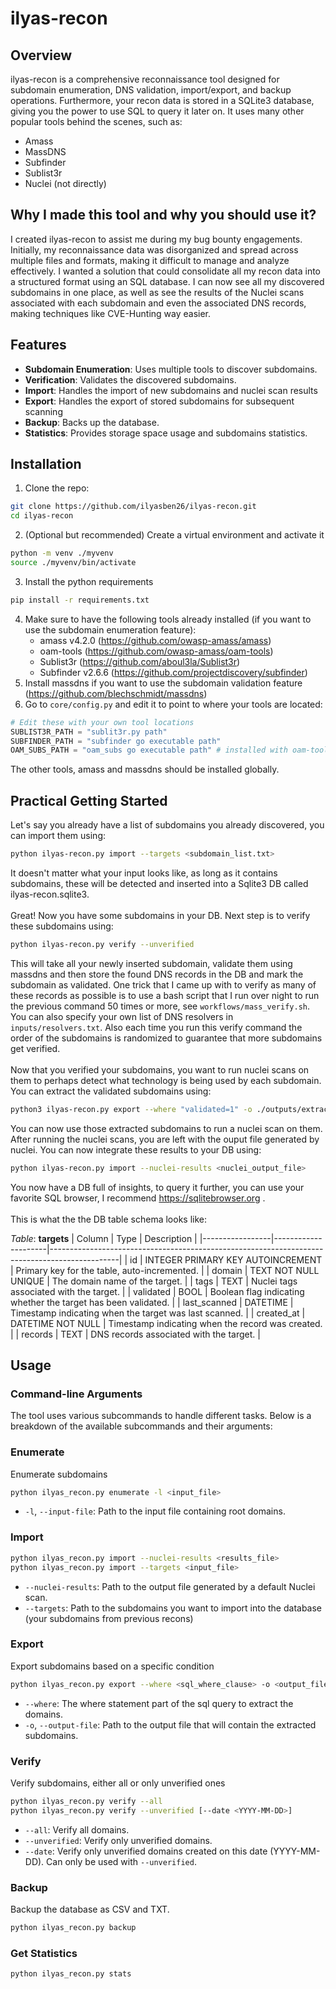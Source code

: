 # ilyas-recon
## Overview
ilyas-recon is a comprehensive reconnaissance tool designed for subdomain enumeration, DNS validation, import/export, and backup operations.
Furthermore, your recon data is stored in a SQLite3 database, giving you the power to use SQL to query it later on.
It uses many other popular tools behind the scenes, such as:
- Amass
- MassDNS
- Subfinder
- Sublist3r
- Nuclei (not directly)

## Why I made this tool and why you should use it?
I created ilyas-recon to assist me during my bug bounty engagements. Initially, my reconnaissance data was disorganized and spread across multiple files and formats, making it difficult to manage and analyze effectively. I wanted a solution that could consolidate all my recon data into a structured format using an SQL database. I can now see all my discovered subdomains in one place, as well as see the results of the Nuclei scans associated with each subdomain and even the associated DNS records, making techniques like CVE-Hunting way easier. 

## Features
- **Subdomain Enumeration**: Uses multiple tools to discover subdomains.
- **Verification**: Validates the discovered subdomains.
- **Import**: Handles the import of new subdomains and nuclei scan results
- **Export**: Handles the export of stored subdomains for subsequent scanning
- **Backup**: Backs up the database.
- **Statistics**: Provides storage space usage and subdomains statistics.

## Installation
1. Clone the repo:
```bash
git clone https://github.com/ilyasben26/ilyas-recon.git
cd ilyas-recon
```
2. (Optional but recommended) Create a virtual environment and activate it
```bash
python -m venv ./myvenv
source ./myvenv/bin/activate
```
3. Install the python requirements
```bash
pip install -r requirements.txt
```
4. Make sure to have the following tools already installed (if you want to use the subdomain enumeration feature):
    - amass v4.2.0 (https://github.com/owasp-amass/amass)
    - oam-tools (https://github.com/owasp-amass/oam-tools)
    - Sublist3r (https://github.com/aboul3la/Sublist3r)
    - Subfinder v2.6.6 (https://github.com/projectdiscovery/subfinder)
5. Install massdns if you want to use the subdomain validation feature (https://github.com/blechschmidt/massdns)
6. Go to `core/config.py` and edit it to point to where your tools are located:
```python
# Edit these with your own tool locations
SUBLIST3R_PATH = "sublit3r.py path"
SUBFINDER_PATH = "subfinder go executable path"
OAM_SUBS_PATH = "oam_subs go executable path" # installed with oam-tools
```
The other tools, amass and massdns should be installed globally.

## Practical Getting Started
Let's say you already have a list of subdomains you already discovered, you can import them using:
```bash
python ilyas-recon.py import --targets <subdomain_list.txt>
```
It doesn't matter what your input looks like, as long as it contains subdomains, these will be detected and inserted into a Sqlite3 DB called ilyas-recon.sqlite3.
<br>
<br>
Great! Now you have some subdomains in your DB.
Next step is to verify these subdomains using:
```bash
python ilyas-recon.py verify --unverified
```
This will take all your newly inserted subdomain, validate them using massdns and then store the found DNS records in the DB and mark the subdomain as validated.
One trick that I came up with to verify as many of these records as possible is to use a bash script that I run over night to run the previous command 50 times or more, see `workflows/mass_verify.sh`.
You can also specify your own list of DNS resolvers in `inputs/resolvers.txt`. Also each time you run this verify command the order of the subdomains is randomized to guarantee that more subdomains get verified.
<br>
<br>
Now that you verified your subdomains, you want to run nuclei scans on them to perhaps detect what technology is being used by each subdomain. You can extract the validated subdomains using:
```bash
python3 ilyas-recon.py export --where "validated=1" -o ./outputs/extracted_subdomains.txt
```
You can now use those extracted subdomains to run a nuclei scan on them.
After running the nuclei scans, you are left with the ouput file generated by nuclei. You can now integrate these results to your DB using:
```bash
python ilyas-recon.py import --nuclei-results <nuclei_output_file>
```
You now have a DB full of insights, to query it further, you can use your favorite SQL browser, I recommend https://sqlitebrowser.org .
<br>
<br>
This is what the the DB table schema looks like:

*Table*: **targets**
| Column          | Type                | Description                                                                                   |
|-----------------|---------------------|-----------------------------------------------------------------------------------------------|
| id              | INTEGER PRIMARY KEY AUTOINCREMENT | Primary key for the table, auto-incremented.                                                  |
| domain          | TEXT NOT NULL UNIQUE | The domain name of the target.      |
| tags            | TEXT                | Nuclei tags associated with the target.                                               |
| validated       | BOOL                | Boolean flag indicating whether the target has been validated.                                |
| last_scanned    | DATETIME            | Timestamp indicating when the target was last scanned.                                         |
| created_at      | DATETIME NOT NULL   | Timestamp indicating when the record was created.                   |
| records         | TEXT                | DNS records associated with the target.                       |






## Usage

### Command-line Arguments

The tool uses various subcommands to handle different tasks. Below is a breakdown of the available subcommands and their arguments:

### Enumerate

Enumerate subdomains 

```bash
python ilyas_recon.py enumerate -l <input_file>
```
- `-l`, `--input-file`: Path to the input file containing root domains.

### Import
```bash
python ilyas_recon.py import --nuclei-results <results_file>
python ilyas_recon.py import --targets <input_file>
```
- `--nuclei-results`: Path to the output file generated by a default Nuclei scan. 
- `--targets`: Path to the subdomains you want to import into the database (your subdomains from previous recons)

### Export
Export subdomains based on a specific condition

```bash
python ilyas_recon.py export --where <sql_where_clause> -o <output_file>
```
- `--where`: The where statement part of the sql query to extract the domains.
- `-o`, `--output-file`: Path to the output file that will contain the extracted subdomains.

### Verify
Verify subdomains, either all or only unverified ones
```bash
python ilyas_recon.py verify --all
python ilyas_recon.py verify --unverified [--date <YYYY-MM-DD>]
```
- `--all`: Verify all domains.
- `--unverified`: Verify only unverified domains.
- `--date`: Verify only unverified domains created on this date (YYYY-MM-DD). Can only be used with `--unverified`.

### Backup
Backup the database as CSV and TXT.
```bash
python ilyas_recon.py backup
```

### Get Statistics
```bash
python ilyas_recon.py stats
```